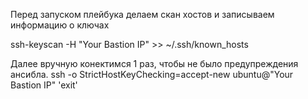 Перед запуском плейбука делаем скан хостов и записываем информацию о ключах

ssh-keyscan -H "Your Bastion IP" >> ~/.ssh/known_hosts

Далее вручную конектимся 1 раз, чтобы не было предупреждения ансибла.
ssh -o StrictHostKeyChecking=accept-new ubuntu@"Your Bastion IP" 'exit'


